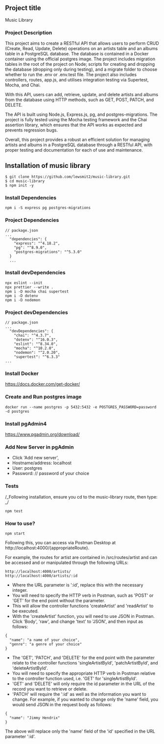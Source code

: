## Project title

Music Library

### Project Description

This project aims to create a RESTful API that allows users to perform CRUD (Create, Read, Update, Delete) operations on an artists table and an albums table in a PostgreSQL database. The database is contained in a Docker container using the official postgres image. The project includes migration tables in the root of the project on Node; scripts for creating and dropping the database (dropping only during testing), and a migrate folder to choose whether to run the .env or .env.test file. The project also includes controllers, routes, app.js, and utilises integration testing via Supertest, Mocha, and Chai.

With this API, users can add, retrieve, update, and delete artists and albums from the database using HTTP methods, such as GET, POST, PATCH, and DELETE.

The API is built using Node.js, Express.js, pg, and postgres-migrations. The project is fully tested using the Mocha testing framework and the Chai assertion library, which ensures that the API works as expected and prevents regression bugs.

Overall, this project provides a robust an efficient solution for managing artists and albums in a PostgreSQL database through a RESTful API, with proper testing and documentation for each of use and maintenance.

## Installation of music library

```
$ git clone https://github.com/lewsmit2/music-library.git
$ cd music-library
$ npm init -y
```

### Install Dependencies

```
npm i -S express pg postgres-migrations
```

### Project Dependencies

```
// package.json
...
  "dependencies": {
    "express": "^4.18.2",
    "pg": "^8.9.0",
    "postgres-migrations": "^5.3.0"
  }
  ...
```

### Install devDependencies

```
npx eslint --init
npx prettier --write .
npm i -D mocha chai supertest
npm i -D dotenv
npm i -D nodemon
```

### Project devDependencies

```
// package.json
...
  "devDependencies": {
    "chai": "^4.3.7",
    "dotenv": "^16.0.3",
    "eslint": "^8.34.0",
    "mocha": "^10.2.0",
    "nodemon": "^2.0.20",
    "supertest": "^6.3.3"
...
```

### Install Docker

https://docs.docker.com/get-docker/

### Create and Run postgres image

```
docker run --name postgres -p 5432:5432 -e POSTGRES_PASSWORD=password -d postgres
```

### Install pgAdmin4

https://www.pgadmin.org/download/

### Add New Server in pgAdmin

- Click 'Add new server',
- Hostname/address: localhost
- User: postgres
- Password: // password of your choice

### Tests

/_Following installation, ensure you cd to the music-library route, then type: _/

```
npm test
```

### How to use?

```
npm start
```

Following this, you can access via Postman Desktop at http://localhost:4000/{appropriateRoute}.

For example, the routes for artist are contained in /src/routes/artist and can be accessed and or manipulated through the following URLs:

```
http://localhost:4000/artists/
http://localhost:4000/artists/:id

```

- Where the URL parameter is ':id', replace this with the necessary integer.
- You will need to specify the HTTP verb in Postman, such as 'POST' or 'GET' for the end point without the parameter.
- This will allow the controller functions 'createArtist' and 'readArtist' to be executed.
- With the 'createArtist' function, you will need to use JSON in Postman. Click 'Body', 'raw', and change 'text' to 'JSON', and then input as follows:

```
{
  "name": "a name of your choice",
  "genre": "a genre of your choice"
}
```

- The 'GET', 'PATCH', and 'DELETE' for the end point with the parameter relate to the controller functions 'singleArtistById', 'patchArtistById', and 'deleteArtistById'.
- You will need to specify the appropriate HTTP verb in Postman relative to the controller function used, i.e. 'GET' for 'singleArtistById'.
- 'GET' and 'DELETE' will only require the id parameter in the URL of the record you want to retrieve or delete.
- 'PATCH' will require the ':id' as well as the information you want to change. For example, if you wanted to change only the 'name' field, you would send JSON in the request body as follows:

```
{
  "name": "Jimmy Hendrix"
}
```

The above will replace only the 'name' field of the 'id' specified in the URL parameter ':id'.
